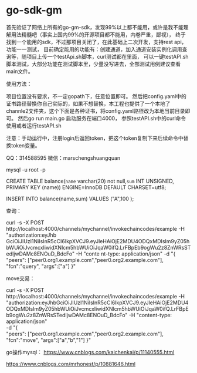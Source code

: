 # go-sdk-gm 
首先验证了网络上所有的go-gm-sdk，发现99%以上都不能用，或许是我不能理解用法精髓吧（事实上国内99%的开源项目都不能用，内卷严重，鄙视），
终于找到一个能用的sdk，不过那项目关闭了，在此基础上二次开发，支持rest api，功能一一测试，
目前确定能用的功能有：创建通道，加入通道安装实例化调用查询等，随项目上传一个testApi.sh脚本，curl测试都在里面，
可以一键testAPI.sh脚本测试，大部分功能在测试脚本里，少量没写进去，全部测试用例建议查看main文件。

使用方法：

项目位置没有要求，不一定gopath下，任意位置即可。
然后把config.yaml中的证书路径替换你自己实际的，如果不想替换，本工程也提供了一个本地了channle2文件夹，这个下面是各种证书，将config.yaml路径改为本地当前目录即可。
然后go run main.go 启动服务在端口4000，
参照testAPI.sh中的curl命令使用或者运行testAPI.sh

注意：手动运行中，注册login后返回token，把这个token复制下来后续命令中替换token变量。

QQ：314588595
微信：marschengshuangquan

mysql -u root -p

CREATE TABLE balance(`name`  varchar(20) not null,`sum` INT UNSIGNED, PRIMARY KEY (name)) ENGINE=InnoDB DEFAULT CHARSET=utf8;

INSERT INTO balance(name,sum) VALUES ("A",100 );


查询：

curl -s -X POST http://localhost:4000/channels/mychannel/invokechaincodes/example -H  "authorization:eyJhb
GciOiJIUzI1NiIsInR5cCI6IkpXVCJ9.eyJleHAiOjE2MDU4ODQxMDIsIm9yZ05hbWUiOiJvcmcxIiwidXNlcm5hbWUiOiJqaW0ifQ.LrFBpEb9ogWu2z8ZnWRsSTedIjwDAMc8ENOuD_BdcFo" -H "conte
nt-type: application/json" -d "{
 \"peers\": [\"peer0.org1.example.com\",\"peer0.org2.example.com\"],
 \"fcn\":\"query\",
  \"args\":[\"a\"]
 }"

move交易：

curl -s -X POST http://localhost:4000/channels/mychannel/invokechaincodes/example -H \
"authorization:eyJhbGciOiJIUzI1NiIsInR5cCI6IkpXVCJ9.eyJleHAiOjE2MDU4ODQxMDIsIm9yZ05hbWUiOiJvcmcxIiwidXNlcm5hbWUiOiJqaW0ifQ.LrFBpEb9ogWu2z8ZnWRsSTedIjwDAMc8ENOuD_BdcFo" -H "content-type: application/json"  \
-d "{  
 \"peers\": [\"peer0.org1.example.com\",\"peer0.org2.example.com\"],
 \"fcn\":\"move\",
  \"args\":[\"a\",\"b\",\"1\"]
 }"

go操作mysql：
https://www.cnblogs.com/kaichenkai/p/11140555.html

https://www.cnblogs.com/mrhonest/p/10881646.html
